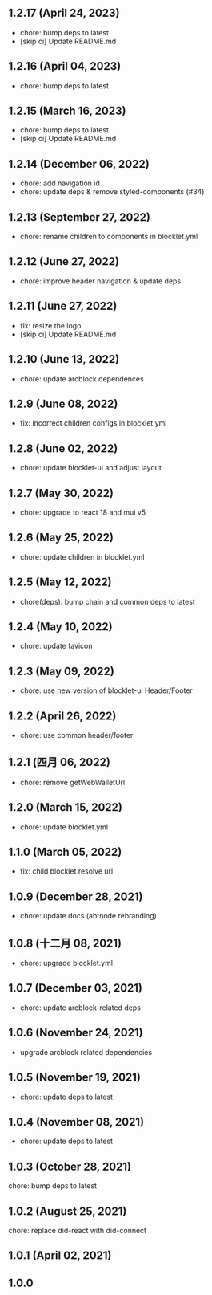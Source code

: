 ## 1.2.17 (April 24, 2023)

- chore: bump deps to latest
- [skip ci] Update README.md

## 1.2.16 (April 04, 2023)

- chore: bump deps to latest

## 1.2.15 (March 16, 2023)

- chore: bump deps to latest
- [skip ci] Update README.md

## 1.2.14 (December 06, 2022)

- chore: add navigation id
- chore: update deps & remove styled-components (#34)

## 1.2.13 (September 27, 2022)

- chore: rename children to components in blocklet.yml

## 1.2.12 (June 27, 2022)

- chore: improve header navigation & update deps

## 1.2.11 (June 27, 2022)

- fix: resize the logo
- [skip ci] Update README.md

## 1.2.10 (June 13, 2022)

- chore: update arcblock dependences

## 1.2.9 (June 08, 2022)

- fix: incorrect children configs in blocklet.yml

## 1.2.8 (June 02, 2022)

- chore: update blocklet-ui and adjust layout

## 1.2.7 (May 30, 2022)

- chore: upgrade to react 18 and mui v5

## 1.2.6 (May 25, 2022)

- chore: update children in blocklet.yml

## 1.2.5 (May 12, 2022)

- chore(deps): bump chain and common deps to latest

## 1.2.4 (May 10, 2022)

- chore: update favicon

## 1.2.3 (May 09, 2022)

- chore: use new version of blocklet-ui Header/Footer

## 1.2.2 (April 26, 2022)

- chore: use common header/footer

## 1.2.1 (四月 06, 2022)

- chore: remove getWebWalletUrl

## 1.2.0 (March 15, 2022)

- chore: update blocklet.yml

## 1.1.0 (March 05, 2022)

- fix: child blocklet resolve url

## 1.0.9 (December 28, 2021)

- chore: update docs (abtnode rebranding)

## 1.0.8 (十二月 08, 2021)

- chore: upgrade blocklet.yml

## 1.0.7 (December 03, 2021)

- chore: update arcblock-related deps

## 1.0.6 (November 24, 2021)

- upgrade arcblock related dependencies

## 1.0.5 (November 19, 2021)

- chore: update deps to latest

## 1.0.4 (November 08, 2021)

- chore: update deps to latest

## 1.0.3 (October 28, 2021)

chore: bump deps to latest

## 1.0.2 (August 25, 2021)

chore: replace did-react with did-connect

## 1.0.1 (April 02, 2021)

## 1.0.0

